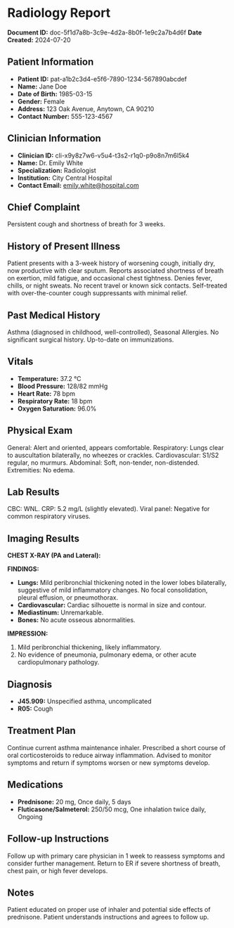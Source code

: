 # Radiology Report
**Document ID:** doc-5f1d7a8b-3c9e-4d2a-8b0f-1e9c2a7b4d6f
**Date Created:** 2024-07-20

## Patient Information
*   **Patient ID:** pat-a1b2c3d4-e5f6-7890-1234-567890abcdef
*   **Name:** Jane Doe
*   **Date of Birth:** 1985-03-15
*   **Gender:** Female
*   **Address:** 123 Oak Avenue, Anytown, CA 90210
*   **Contact Number:** 555-123-4567

## Clinician Information
*   **Clinician ID:** cli-x9y8z7w6-v5u4-t3s2-r1q0-p9o8n7m6l5k4
*   **Name:** Dr. Emily White
*   **Specialization:** Radiologist
*   **Institution:** City Central Hospital
*   **Contact Email:** emily.white@hospital.com

## Chief Complaint
Persistent cough and shortness of breath for 3 weeks.

## History of Present Illness
Patient presents with a 3-week history of worsening cough, initially dry, now productive with clear sputum. Reports associated shortness of breath on exertion, mild fatigue, and occasional chest tightness. Denies fever, chills, or night sweats. No recent travel or known sick contacts. Self-treated with over-the-counter cough suppressants with minimal relief.

## Past Medical History
Asthma (diagnosed in childhood, well-controlled), Seasonal Allergies. No significant surgical history. Up-to-date on immunizations.

## Vitals
*   **Temperature:** 37.2 °C
*   **Blood Pressure:** 128/82 mmHg
*   **Heart Rate:** 78 bpm
*   **Respiratory Rate:** 18 bpm
*   **Oxygen Saturation:** 96.0%

## Physical Exam
General: Alert and oriented, appears comfortable. Respiratory: Lungs clear to auscultation bilaterally, no wheezes or crackles. Cardiovascular: S1/S2 regular, no murmurs. Abdominal: Soft, non-tender, non-distended. Extremities: No edema.

## Lab Results
CBC: WNL. CRP: 5.2 mg/L (slightly elevated). Viral panel: Negative for common respiratory viruses.

## Imaging Results
**CHEST X-RAY (PA and Lateral):**

**FINDINGS:**
*   **Lungs:** Mild peribronchial thickening noted in the lower lobes bilaterally, suggestive of mild inflammatory changes. No focal consolidation, pleural effusion, or pneumothorax.
*   **Cardiovascular:** Cardiac silhouette is normal in size and contour.
*   **Mediastinum:** Unremarkable.
*   **Bones:** No acute osseous abnormalities.

**IMPRESSION:**
1.  Mild peribronchial thickening, likely inflammatory.
2.  No evidence of pneumonia, pulmonary edema, or other acute cardiopulmonary pathology.

## Diagnosis
*   **J45.909:** Unspecified asthma, uncomplicated
*   **R05:** Cough

## Treatment Plan
Continue current asthma maintenance inhaler. Prescribed a short course of oral corticosteroids to reduce airway inflammation. Advised to monitor symptoms and return if symptoms worsen or new symptoms develop.

## Medications
*   **Prednisone:** 20 mg, Once daily, 5 days
*   **Fluticasone/Salmeterol:** 250/50 mcg, One inhalation twice daily, Ongoing

## Follow-up Instructions
Follow up with primary care physician in 1 week to reassess symptoms and consider further management. Return to ER if severe shortness of breath, chest pain, or high fever develops.

## Notes
Patient educated on proper use of inhaler and potential side effects of prednisone. Patient understands instructions and agrees to follow up.